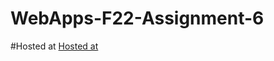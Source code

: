 # WebApps-F22-Assignment-6

#Hosted at
[Hosted at](https://44-563-web-apps-f22.github.io/44563-webapps-assignment-6-ghantanagamounikadevi/musician.html/discount.html/vacation.html)

